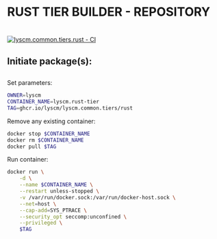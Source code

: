 # RUST TIER BUILDER - REPOSITORY <h1> 

[![lyscm.common.tiers.rust - CI](https://github.com/lyscm/lyscm.common.tiers.rust/actions/workflows/deploy-packages.yml/badge.svg?branch=master)](https://github.com/lyscm/lyscm.common.tiers.rust/actions/workflows/deploy-packages.yml)

## Initiate package(s): <h2> 

Set parameters:

```bash
OWNER=lyscm
CONTAINER_NAME=lyscm.rust-tier
TAG=ghcr.io/lyscm/lyscm.common.tiers/rust
```
Remove any existing container:

```bash
docker stop $CONTAINER_NAME
docker rm $CONTAINER_NAME
docker pull $TAG
```

Run container:

```bash
docker run \
    -d \
    --name $CONTAINER_NAME \
    --restart unless-stopped \
    -v /var/run/docker.sock:/var/run/docker-host.sock \
    --net=host \
    --cap-add=SYS_PTRACE \
    --security_opt seccomp:unconfined \
    --privileged \
    $TAG
```